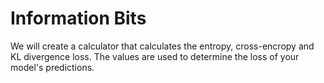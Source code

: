# Information Bits

We will create a calculator that calculates the entropy, cross-encropy and KL divergence loss.
The values are used to determine the loss of your model's predictions.

